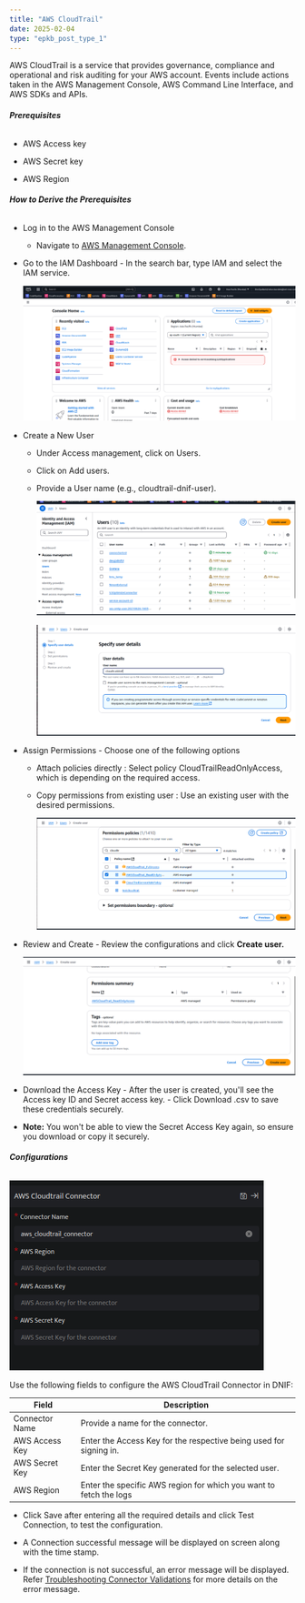 ```yaml
---
title: "AWS CloudTrail"
date: 2025-02-04
type: "epkb_post_type_1"
---
```


AWS CloudTrail is a service that provides governance, compliance and operational and risk auditing for your AWS account. Events include actions taken in the AWS Management Console, AWS Command Line Interface, and AWS SDKs and APIs.

###### **Prerequisites**

- AWS Access key

- AWS Secret key

- AWS Region

###### **How to Derive the Prerequisites**

- Log in to the AWS Management Console
    - Navigate to [AWS Management Console](https://aws.amazon.com/console/).

- Go to the IAM Dashboard - In the search bar, type IAM and select the IAM service.  
      
    ![](./images-AWS%20CloudTrail/AWS-CloudTrail-1.png)  
      
      
    

- Create a New User
    - Under Access management, click on Users. 
    
    - Click on Add users. 
    
    - Provide a User name (e.g., cloudtrail-dnif-user).  
          
        ![](./images-AWS%20CloudTrail/AWS-CloudTrail-2.png)  
          
          
        ![](./images-AWS%20CloudTrail/AWS-CloudTrail-3.png)  
          
        

- Assign Permissions - Choose one of the following options
    - Attach policies directly : Select policy CloudTrailReadOnlyAccess, which is depending on the required access.
    
    - Copy permissions from existing user : Use an existing user with the desired permissions.  
          
        ![](./images-AWS%20CloudTrail/AWS-CloudTrail-4.png)  
          
        

- Review and Create - Review the configurations and click **Create user.**  
      
    ![](./images-AWS%20CloudTrail/AWS-CloudTrail-5.png)  
      
    

- Download the Access Key - After the user is created, you'll see the Access key ID and Secret access key. - Click Download .csv to save these credentials securely.

- **Note:** You won't be able to view the Secret Access Key again, so ensure you download or copy it securely.

###### **Configurations**

![](./images-AWS%20CloudTrail/AWS-CloudTrail-6.png)

  
Use the following fields to configure the AWS CloudTrail Connector in DNIF:  

| Field | Description |
| --- | --- |
| Connector Name | Provide a name for the connector. |
| AWS Access Key | Enter the Access Key for the respective being used for signing in. |
| AWS Secret Key | Enter the Secret Key generated for the selected user. |
| AWS Region | Enter the specific AWS region for which you want to fetch the logs |

- Click Save after entering all the required details and click Test Connection, to test the configuration.

- A Connection successful message will be displayed on screen along with the time stamp.

- If the connection is not successful, an error message will be displayed. Refer [Troubleshooting Connector Validations](https://dnif.it/kb/troubleshooting-and-debugging/troubleshooting-connector-validations/) for more details on the error message.
